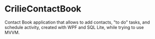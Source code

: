 # CrilieContactBook
Contact Book application that allows to add contacts, "to do" tasks, and schedule activity, created with WPF and SQL Lite, while trying to use MVVM.
